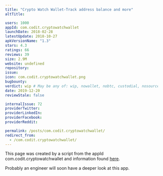 ```yaml
---
title: "Crypto Watch Wallet-Track address balance and more"
altTitle: 

users: 1000
appId: com.codit.cryptowatchwallet
launchDate: 2018-02-28
latestUpdate: 2018-10-27
apkVersionName: "1.3"
stars: 4.3
ratings: 66
reviews: 39
size: 2.9M
website: undefined
repository: 
issue: 
icon: com.codit.cryptowatchwallet.png
bugbounty: 
verdict: wip # May be any of: wip, nowallet, nobtc, custodial, nosource, nonverifiable, verifiable, bounty
date: 2019-12-20
reviewStale: false

internalIssue: 72
providerTwitter: 
providerLinkedIn: 
providerFacebook: 
providerReddit: 

permalink: /posts/com.codit.cryptowatchwallet/
redirect_from:
  - /com.codit.cryptowatchwallet/
---
```



This page was created by a script from the appId com.codit.cryptowatchwallet and information found
[here](https://play.google.com/store/apps/details?id=com.codit.cryptowatchwallet).

Probably an engineer will soon have a deeper look at this app.
